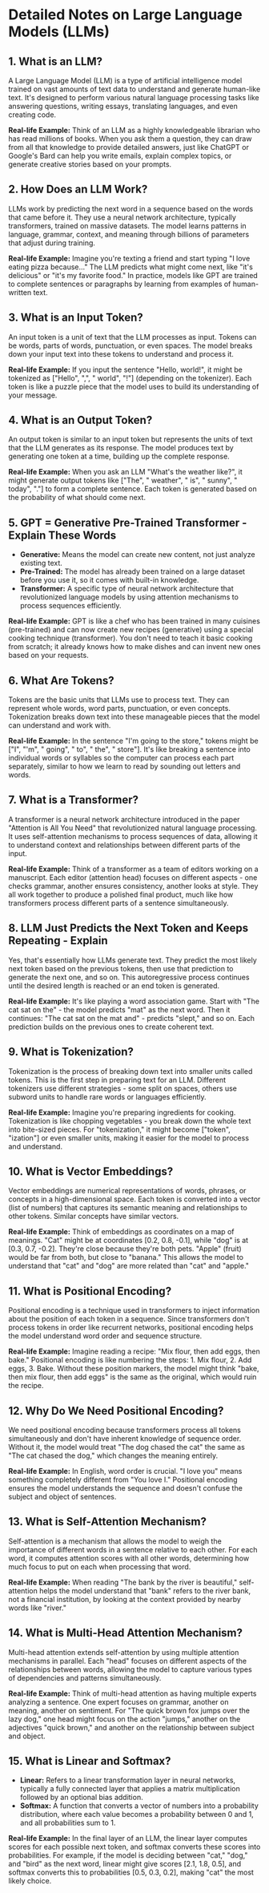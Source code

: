 # Detailed Notes on Large Language Models (LLMs)

## 1. What is an LLM?
A Large Language Model (LLM) is a type of artificial intelligence model trained on vast amounts of text data to understand and generate human-like text. It's designed to perform various natural language processing tasks like answering questions, writing essays, translating languages, and even creating code.

**Real-life Example:** Think of an LLM as a highly knowledgeable librarian who has read millions of books. When you ask them a question, they can draw from all that knowledge to provide detailed answers, just like ChatGPT or Google's Bard can help you write emails, explain complex topics, or generate creative stories based on your prompts.

## 2. How Does an LLM Work?
LLMs work by predicting the next word in a sequence based on the words that came before it. They use a neural network architecture, typically transformers, trained on massive datasets. The model learns patterns in language, grammar, context, and meaning through billions of parameters that adjust during training.

**Real-life Example:** Imagine you're texting a friend and start typing "I love eating pizza because..." The LLM predicts what might come next, like "it's delicious" or "it's my favorite food." In practice, models like GPT are trained to complete sentences or paragraphs by learning from examples of human-written text.

## 3. What is an Input Token?
An input token is a unit of text that the LLM processes as input. Tokens can be words, parts of words, punctuation, or even spaces. The model breaks down your input text into these tokens to understand and process it.

**Real-life Example:** If you input the sentence "Hello, world!", it might be tokenized as ["Hello", ",", " world", "!"] (depending on the tokenizer). Each token is like a puzzle piece that the model uses to build its understanding of your message.

## 4. What is an Output Token?
An output token is similar to an input token but represents the units of text that the LLM generates as its response. The model produces text by generating one token at a time, building up the complete response.

**Real-life Example:** When you ask an LLM "What's the weather like?", it might generate output tokens like ["The", " weather", " is", " sunny", " today", "."] to form a complete sentence. Each token is generated based on the probability of what should come next.

## 5. GPT = Generative Pre-Trained Transformer - Explain These Words
- **Generative:** Means the model can create new content, not just analyze existing text.
- **Pre-Trained:** The model has already been trained on a large dataset before you use it, so it comes with built-in knowledge.
- **Transformer:** A specific type of neural network architecture that revolutionized language models by using attention mechanisms to process sequences efficiently.

**Real-life Example:** GPT is like a chef who has been trained in many cuisines (pre-trained) and can now create new recipes (generative) using a special cooking technique (transformer). You don't need to teach it basic cooking from scratch; it already knows how to make dishes and can invent new ones based on your requests.

## 6. What Are Tokens?
Tokens are the basic units that LLMs use to process text. They can represent whole words, word parts, punctuation, or even concepts. Tokenization breaks down text into these manageable pieces that the model can understand and work with.

**Real-life Example:** In the sentence "I'm going to the store," tokens might be ["I", "'m", " going", " to", " the", " store"]. It's like breaking a sentence into individual words or syllables so the computer can process each part separately, similar to how we learn to read by sounding out letters and words.

## 7. What is a Transformer?
A transformer is a neural network architecture introduced in the paper "Attention is All You Need" that revolutionized natural language processing. It uses self-attention mechanisms to process sequences of data, allowing it to understand context and relationships between different parts of the input.

**Real-life Example:** Think of a transformer as a team of editors working on a manuscript. Each editor (attention head) focuses on different aspects - one checks grammar, another ensures consistency, another looks at style. They all work together to produce a polished final product, much like how transformers process different parts of a sentence simultaneously.

## 8. LLM Just Predicts the Next Token and Keeps Repeating - Explain
Yes, that's essentially how LLMs generate text. They predict the most likely next token based on the previous tokens, then use that prediction to generate the next one, and so on. This autoregressive process continues until the desired length is reached or an end token is generated.

**Real-life Example:** It's like playing a word association game. Start with "The cat sat on the" - the model predicts "mat" as the next word. Then it continues: "The cat sat on the mat and" - predicts "slept," and so on. Each prediction builds on the previous ones to create coherent text.

## 9. What is Tokenization?
Tokenization is the process of breaking down text into smaller units called tokens. This is the first step in preparing text for an LLM. Different tokenizers use different strategies - some split on spaces, others use subword units to handle rare words or languages efficiently.

**Real-life Example:** Imagine you're preparing ingredients for cooking. Tokenization is like chopping vegetables - you break down the whole text into bite-sized pieces. For "tokenization," it might become ["token", "ization"] or even smaller units, making it easier for the model to process and understand.

## 10. What is Vector Embeddings?
Vector embeddings are numerical representations of words, phrases, or concepts in a high-dimensional space. Each token is converted into a vector (list of numbers) that captures its semantic meaning and relationships to other tokens. Similar concepts have similar vectors.

**Real-life Example:** Think of embeddings as coordinates on a map of meanings. "Cat" might be at coordinates [0.2, 0.8, -0.1], while "dog" is at [0.3, 0.7, -0.2]. They're close because they're both pets. "Apple" (fruit) would be far from both, but close to "banana." This allows the model to understand that "cat" and "dog" are more related than "cat" and "apple."

## 11. What is Positional Encoding?
Positional encoding is a technique used in transformers to inject information about the position of each token in a sequence. Since transformers don't process tokens in order like recurrent networks, positional encoding helps the model understand word order and sequence structure.

**Real-life Example:** Imagine reading a recipe: "Mix flour, then add eggs, then bake." Positional encoding is like numbering the steps: 1. Mix flour, 2. Add eggs, 3. Bake. Without these position markers, the model might think "bake, then mix flour, then add eggs" is the same as the original, which would ruin the recipe.

## 12. Why Do We Need Positional Encoding?
We need positional encoding because transformers process all tokens simultaneously and don't have inherent knowledge of sequence order. Without it, the model would treat "The dog chased the cat" the same as "The cat chased the dog," which changes the meaning entirely.

**Real-life Example:** In English, word order is crucial. "I love you" means something completely different from "You love I." Positional encoding ensures the model understands the sequence and doesn't confuse the subject and object of sentences.

## 13. What is Self-Attention Mechanism?
Self-attention is a mechanism that allows the model to weigh the importance of different words in a sentence relative to each other. For each word, it computes attention scores with all other words, determining how much focus to put on each when processing that word.

**Real-life Example:** When reading "The bank by the river is beautiful," self-attention helps the model understand that "bank" refers to the river bank, not a financial institution, by looking at the context provided by nearby words like "river."

## 14. What is Multi-Head Attention Mechanism?
Multi-head attention extends self-attention by using multiple attention mechanisms in parallel. Each "head" focuses on different aspects of the relationships between words, allowing the model to capture various types of dependencies and patterns simultaneously.

**Real-life Example:** Think of multi-head attention as having multiple experts analyzing a sentence. One expert focuses on grammar, another on meaning, another on sentiment. For "The quick brown fox jumps over the lazy dog," one head might focus on the action "jumps," another on the adjectives "quick brown," and another on the relationship between subject and object.

## 15. What is Linear and Softmax?
- **Linear:** Refers to a linear transformation layer in neural networks, typically a fully connected layer that applies a matrix multiplication followed by an optional bias addition.
- **Softmax:** A function that converts a vector of numbers into a probability distribution, where each value becomes a probability between 0 and 1, and all probabilities sum to 1.

**Real-life Example:** In the final layer of an LLM, the linear layer computes scores for each possible next token, and softmax converts these scores into probabilities. For example, if the model is deciding between "cat," "dog," and "bird" as the next word, linear might give scores [2.1, 1.8, 0.5], and softmax converts this to probabilities [0.5, 0.3, 0.2], making "cat" the most likely choice.